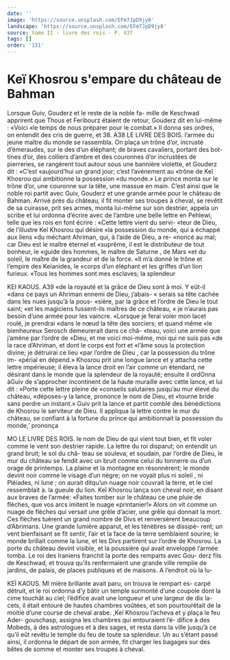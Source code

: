 ```yaml
---
date: ''
image: 'https://source.unsplash.com/EFm7JpD9jy8'
landscape: 'https://source.unsplash.com/EFm7JpD9jy8'
source: tome II - livre des rois - P. 437
tags: []
order: '151'
---
```


# Keï Khosrou s'empare du château de Bahman

Lorsque Guiv, Gouderz et le reste de la noble fa- mille de Keschwad apprirent que Thous et Feribourz étaient de retour, Gouderz dit en lui-même : «Voici
«le temps de nous préparer pour le combat.» Il donna ses ordres, on entendit des cris de guerre, et 38.
A38 LE LIVRE DES BOIS.
l’armée du jeune maître du monde se rassembla. On plaça un trône d’or, incrusté d’émeraudes, sur le des
d’un éléphant; de braves cavaliers, portant des bot- tines d’or, des colliers d’ambre et des couronnes d’or incrustées de pierreries, se rangèrent tout autour sous une bannière violette, et Gouderz dit : «C’est «aujourd’hui un grand jour; c’est l’avénement au
«trône de Keî Khosrou qui ambitionne la possession «du monde.»
Le prince monta sur le trône d’or, une couronne
sur la tête, une massue en main. C’est ainsi que le
noble roi partit avec Guiv, Gouderz et une grande armée pour le château de Bahman. Arrivé près du château, il fit monter ses troupes à cheval, se revêtit
de sa cuirasse, prit ses armes, monta lui-même sur son destrier, appela un scribe et lui ordonna d’écrire
avec de l’ambre une belle lettre en Pehlewi, telle que les rois en font écrire : «Cette lettre vient du servi- «teur de Dieu, de l’illustre Keî Khosrou qui désire
«la possession du monde, qui a échappé aux liens «du méchant Ahriman, qui, à l’aide de Dieu, a re- «noncé au mal; car Dieu est le maître éternel et «suprême, il est le distributeur de tout bonheur, le «guide des hommes, le maître de Saturne , de Mars «et du soleil, le maître de la grandeur et de la force. «Il m’a donné le trône et l’empire des Keïanides, le
«corps d’un éléphant et les griffes d’un lion furieux.
«Tous les hommes sont mes esclaves; la splendeur

KEI KAOUS. A39 «de la royauté et la grâce de Dieu sont à moi. Y eût-il
«dans ce pays un Ahriman ennemi de Dieu, j’abais- « serais sa tête cachée dans les nues jusqu’à la pous- «sière, par la grâce et l’ordre de Dieu le tout saint; «et les magiciens fussent-ils maîtres de ce château,
« je n’aurais pas besoin d’une armée pour les vaincre. «Lorsque je ferai voler mon lacet roulé, je prendrai «dans le nœud la tête des sorciers; et quand même «le bienheureux Serosch demeurerait dans ce châ- «teau, voici une armée que j’amène par l’ordre de
«Dieu, et me voici moi-même, moi qui ne suis pas «de la race d’Ahriman, et dont le corps est fort et «l’âme sous la protection divine; je détruirai ce lieu
«par l’ordre de Dieu , car la possession du trône im- «périal en dépend.»
Khosrou prit une longue lance et y attacha cette lettre impérieuse; il éleva la lance droit en l’air
comme un étendard, ne désirant dans le monde que
la splendeur de la royauté; ensuite il ordOnna àGuiv
de s’approcher incontinent de la haute muraille avec
cette lance, et lui dit : «Porte cette lettre pleine de «conseils salutaires jusqu’au mur élevé du château,
«déposes-y la lance, prononce le nom de Dieu, et «tourne bride sans perdre un instant.» Guiv prit la lance et partit comblé des bénédictions de Khosrou
le serviteur de Dieu. Il appliqua la lettre contre le mur du château, se confiant à la fortune du prince qui ambitionnait la possession du monde,’ prononça

MO LE LIVRE DES ROIS.
le nom de Dieu de qui vient tout bien, et fit voler comme le vent son destrier rapide. La lettre du roi disparut; on entendit un grand bruit; le sol du châ- teau se souleva, et soudain, par l’ordre de Dieu, le mur du château se fendit avec un bruit comme celui du tonnerre ou d’un orage de printemps. La plaine
et la montagne en résonnèrent; le monde devint noir comme le visage d’un nègre; on ne voyait plus ni soleil , ni Pléiades, ni lune ; on aurait ditqu’un nuage
noir couvrait la terre, et le ciel ressemblait à. la gueule du lion.
Keî Khosrou lança son cheval noir, en disant aux braves de l’armée: «Faites tomber sur le château
ce une pluie de flèches, que vos arcs imitent le nuage «printanier!» Alors on vit comme un nuage de flèches
qui versait une grêle d’acier, une grêle qui donnait
la mort. Ces flèches tuèrent un grand nombre de Divs et renversèrent beaucoup d’Abrimans. Une grande lumière apparut, et les ténèbres se dissipè-
rent; un vent bienfaisant se fit sentir, l’air et la face
de la terre semblaient sourire; le monde brillait comme la lune, et les Divs partirent sur l’ordre de Khosrou. La porte du château devint visible, et la poussière qui avait enveloppé l’armée tomba. Le roi
des Iraniens franchit la porte des remparts avec Gou- derz fils de Keschwad, et trouva qu’ils renfermaient
une grande ville remplie de jardins, de palais, de places publiques et de maisons. A l’endroit où la lu-

KEÏ KAOUS. Ml mière brillante avait paru, on trouva le rempart es-
carpé détruit, et le roi ordonna d’y bâtir un temple surmonté d’une coupole dont la cime touchât au ciel; l’édifice avait une longueur et une largeur de dix la- cets, il était entouré de hautes chambres voûtées, et
son pourtourétait de la moitié d’une course de cheval arabe. ,Keï Khosrou l’acheva et y plaça le feu Ader- gouschasp, assigna les chambres qui entouraient l’é- difice à des Mobeds, à des astrologues et à des sages, et resta dans la ville jusqu’à ce qu’il eût revêtu le
temple du feu de toute sa splendeur. Un au s’étant passé ainsi, il ordonna le départ de son armée, fit charger les bagages sur des bêtes de somme et monter ses troupes à cheval.
